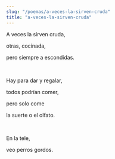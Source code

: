 ```yaml
---
slug: "/poemas/a-veces-la-sirven-cruda"
title: "a-veces-la-sirven-cruda"
---
```

A veces la sirven cruda,

otras, cocinada,

pero siempre a escondidas.

&nbsp;

Hay para dar y regalar,

todos podrían comer,

pero solo come

la suerte o el olfato.

&nbsp;

En la tele,

veo perros gordos.